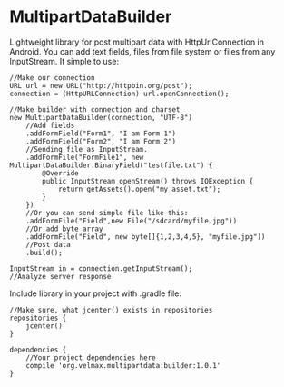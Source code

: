 # MultipartDataBuilder
Lightweight library for post multipart data with HttpUrlConnection in Android. You can add text fields, files from file system or files from any InputStream.
It simple to use:

    //Make our connection
    URL url = new URL("http://httpbin.org/post");
    connection = (HttpURLConnection) url.openConnection();

    //Make builder with connection and charset
    new MultipartDataBuilder(connection, "UTF-8")
        //Add fields
        .addFormField("Form1", "I am Form 1")
        .addFormField("Form2", "I am Form 2")
        //Sending file as InputStream.
        .addFormFile("FormFile1", new MultipartDataBuilder.BinaryField("testfile.txt") {
            @Override
            public InputStream openStream() throws IOException {
                return getAssets().open("my_asset.txt");
            }
        })
        //Or you can send simple file like this:
        .addFormFile("Field",new File("/sdcard/myfile.jpg"))
        //Or add byte array
        .addFormFile("Field", new byte[]{1,2,3,4,5}, "myfile.jpg"))
        //Post data
        .build();

    InputStream in = connection.getInputStream();
    //Analyze server response

Include library in your project with .gradle file:

    //Make sure, what jcenter() exists in repositories
    repositories {
        jcenter()
    }

    dependencies {
        //Your project dependencies here
        compile 'org.velmax.multipartdata:builder:1.0.1'
    }